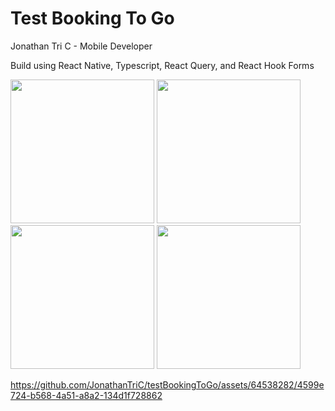 # Test Booking To Go
Jonathan Tri C - Mobile Developer

Build using React Native, Typescript, React Query, and React Hook Forms

<img src="https://github.com/JonathanTriC/testBookingToGo/assets/64538282/ca450ef2-4879-4338-aac3-23d2170d596c" width="230">
<img src="https://github.com/JonathanTriC/testBookingToGo/assets/64538282/7882a7fe-1c13-409e-b6ce-d712900bf591" width="230">
<img src="https://github.com/JonathanTriC/testBookingToGo/assets/64538282/111b899d-4b71-4b1d-bb5a-b55b0213bda2" width="230">
<img src="https://github.com/JonathanTriC/testBookingToGo/assets/64538282/24f4906c-8177-43d7-8efb-3cb171121ee6" width="230">



https://github.com/JonathanTriC/testBookingToGo/assets/64538282/4599e724-b568-4a51-a8a2-134d1f728862


